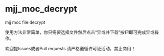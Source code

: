 # mjj_moc_decrypt

mjj moc file decrypt

使用方法非常简单，你只需要选择文件然后点击“异或并下载”按钮即可完成异或操作。

欢迎提Issues或者Pull requests 请严格遵循许可证活动，禁止商用！
